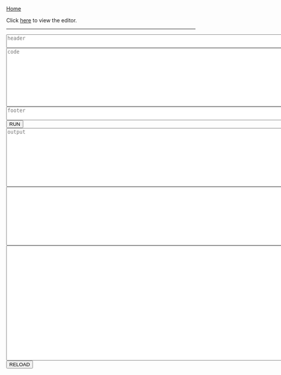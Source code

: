 [Home](https://tkellehe.github.io/nerve/)

Click [here](https://tkellehe.github.io/nerve/editor.html) to view the editor.

---

<script src="https://code.jquery.com/jquery-3.4.1.slim.min.js"></script>
<script src="src/js/docs.js"></script>
<script src="https://cdn.jsdelivr.net/npm/@tensorflow/tfjs@1.0.0/dist/tf.min.js"></script>
<script src="src/js/detail/helpers.js"></script>
<script src="src/js/detail/layers.js"></script>
<script src="src/js/detail/collectors.js"></script>
<script src="src/js/detail/neural.js"></script>
<script src="src/js/detail/expression.js"></script>
<script src="src/js/nerve.js"></script>

<div>
    <textarea rows="2" cols="100" id="header" placeholder="header"></textarea>
</div>
<div>
    <textarea rows="10" cols="100" id="code" placeholder="code"></textarea>
</div>
<div>
    <textarea rows="2" cols="100" id="footer" placeholder="footer"></textarea>
</div>
<div>
    <button onclick="docs.execute()">RUN</button><a id="message"></a>
</div>
<div>
    <textarea rows="10" cols="100" id="output" placeholder="output"></textarea>
</div>
<div>
    <textarea rows="10" cols="100" id="expression"></textarea>
</div>
<div>
    <textarea rows="20" cols="100" id="debug"></textarea>
</div>
<div>
    <button onclick="docs.reload()">RELOAD</button>
</div>
